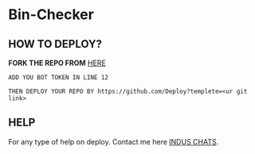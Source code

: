 # Bin-Checker

## HOW TO DEPLOY?

**FORK THE REPO FROM** [HERE](https://github.com/Benchamxd/Bin-Checker/fork)

``ADD YOU BOT TOKEN IN LINE 12``


``THEN DEPLOY YOUR REPO BY https://github.com/Deploy?templete=<ur git link>``
## HELP
For any type of help on deploy. Contact me here [INDUS CHATS](https://t.me/induschats).
